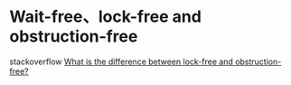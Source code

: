 # Wait-free、lock-free and obstruction-free

stackoverflow [What is the difference between lock-free and obstruction-free?](https://stackoverflow.com/questions/4432527/what-is-the-difference-between-lock-free-and-obstruction-free)